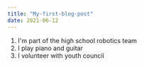 ```yaml
---
title: "My-first-blog-post"
date: 2021-06-12
---
```

1. I'm part of the high school robotics team
2. I play piano and guitar
3. I volunteer with youth council
